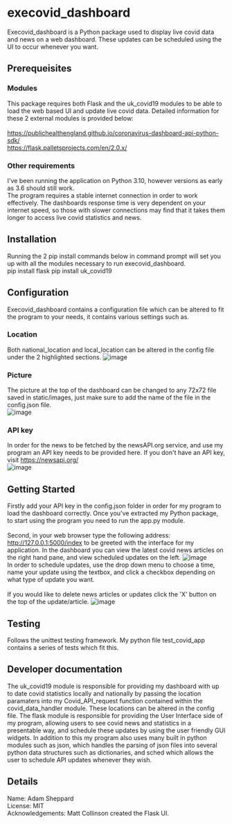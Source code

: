 # execovid_dashboard
Execovid_dashboard is a Python package used to display live covid data and news on a web dashboard. These updates can be scheduled using the UI to occur whenever you want.
## Prerequeisites
### Modules
This package requires both Flask and the uk_covid19 modules to be able to load the web based UI and update live covid data. Detailed information for these 2 external modules is provided below:\
\
https://publichealthengland.github.io/coronavirus-dashboard-api-python-sdk/ \
https://flask.palletsprojects.com/en/2.0.x/ 

### Other requirements
I've been running the application on Python 3.10, however versions as early as 3.6 should still work.\
The program requires a stable internet connection in order to work effectively. The dashboards response time is very dependent on your internet speed, so those with slower connections may find that it takes them longer to access live covid statistics and news.
## Installation 
Running the 2 pip install commands below in command prompt will set you up with all the modules necessary to run execovid_dashboard.\
pip install flask
pip install uk_covid19
## Configuration
Execovid_dashboard contains a configuration file which can be altered to fit the program to your needs, it contains various settings such as.
### Location
Both national_location and local_location can be altered in the config file under the 2 highlighted sections.
![image](https://user-images.githubusercontent.com/29089292/145421551-2cbaaccd-bd62-4d13-adec-20a153ac224c.png)
### Picture
The picture at the top of the dashboard can be changed to any 72x72 file saved in static/images, just make sure to add the name of the file in the config.json file.\
![image](https://user-images.githubusercontent.com/29089292/145422342-b352b91d-301c-4bad-81f5-f6f53a667cb9.png)
### API key
In order for the news to be fetched by the newsAPI.org service, and use my program an API key needs to be provided here. If you don't have an API key, visit https://newsapi.org/ \
![image](https://user-images.githubusercontent.com/29089292/145423645-f99a5908-3901-4b78-945d-396423a64abf.png)
## Getting Started
Firstly add your API key in the config.json folder in order for my program to load the dashboard correctly.
Once you've extracted my Python package, to start using the program you need to run the app.py module.\
\
Second, in your web browser type the following address: http://127.0.0.1:5000/index to be greeted with the interface for my application.
In the dashboard you can view the latest covid news articles on the right hand pane, and view scheduled updates on the left.
![image](https://user-images.githubusercontent.com/29089292/145430673-98fbd442-4909-469e-a1d9-87f32b5b0073.png)
\
In order to schedule updates, use the drop down menu to choose a time, name your update using the textbox, and click a checkbox depending on what type of update you want.\
\
If you would like to delete news articles or updates click the 'X' button on the top of the update/article.
![image](https://user-images.githubusercontent.com/29089292/145431002-b8890f39-de54-49f5-9f01-9038007d3ff6.png)
## Testing
Follows the unittest testing framework. My python file test_covid_app contains a series of tests which fit this.
## Developer documentation
The uk_covid19 module is responsible for providing my dashboard with up to date covid statistics locally and nationally by passing the location paramaters into my Covid_API_request function contained within the covid_data_handler module. These locations can be altered in the config file. The flask module is responsible for providing the User Interface side of my program, allowing users to see covid news and statistics in a presentable way, and schedule these updates by using the user friendly GUI widgets.
In addition to this my program also uses many built in python modules such as json, which handles the parsing of json files into several python data structures such as dictionaries, and sched which allows the user to schedule API updates whenever they wish.
## Details
Name: Adam Sheppard \
License: MIT \
Acknowledgements: Matt Collinson created the Flask UI.
